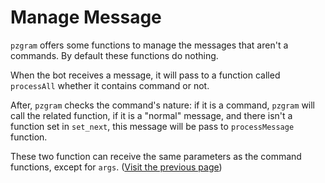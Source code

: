 # Manage Message

`pzgram` offers some functions to manage the messages that aren't a commands. By default these functions do nothing.

When the bot receives a message, it will pass to a function called `processAll` whether it contains command or not. 

After, `pzgram` checks the command's nature: if it is a command, `pzgram` will call the related function, if it is a "normal" message, and
there isn't a function set in `set_next`, this message will be pass to `processMessage` function.

These two function can receive the same parameters as the command functions, except for `args`. ([Visit the previous page](https://infopz.github.io/pzgram/guide2))
